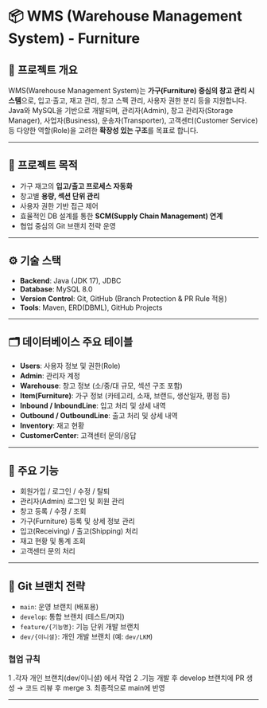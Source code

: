 # 📦 WMS (Warehouse Management System) - Furniture  

## 📖 프로젝트 개요  
WMS(Warehouse Management System)는 **가구(Furniture) 중심의 창고 관리 시스템**으로, 입고·출고, 재고 관리, 창고 스펙 관리, 사용자 권한 분리 등을 지원합니다.  
Java와 MySQL을 기반으로 개발되며, 관리자(Admin), 창고 관리자(Storage Manager), 사업자(Business), 운송자(Transporter), 고객센터(Customer Service) 등 다양한 역할(Role)을 고려한 **확장성 있는 구조**를 목표로 합니다.  

---

## 🎯 프로젝트 목적
- 가구 재고의 **입고/출고 프로세스 자동화**
- 창고별 **용량, 섹션 단위 관리**
- 사용자 권한 기반 접근 제어
- 효율적인 DB 설계를 통한 **SCM(Supply Chain Management) 연계**
- 협업 중심의 Git 브랜치 전략 운영  

---

## ⚙️ 기술 스택
- **Backend**: Java (JDK 17), JDBC  
- **Database**: MySQL 8.0  
- **Version Control**: Git, GitHub (Branch Protection & PR Rule 적용)  
- **Tools**: Maven, ERD(DBML), GitHub Projects  

---

## 🗂️ 데이터베이스 주요 테이블
- **Users**: 사용자 정보 및 권한(Role)  
- **Admin**: 관리자 계정  
- **Warehouse**: 창고 정보 (소/중/대 규모, 섹션 구조 포함)  
- **Item(Furniture)**: 가구 정보 (카테고리, 소재, 브랜드, 생산일자, 평점 등)  
- **Inbound / InboundLine**: 입고 처리 및 상세 내역  
- **Outbound / OutboundLine**: 출고 처리 및 상세 내역  
- **Inventory**: 재고 현황  
- **CustomerCenter**: 고객센터 문의/응답  

---

## 📑 주요 기능
- 회원가입 / 로그인 / 수정 / 탈퇴  
- 관리자(Admin) 로그인 및 회원 관리  
- 창고 등록 / 수정 / 조회  
- 가구(Furniture) 등록 및 상세 정보 관리  
- 입고(Receiving) / 출고(Shipping) 처리  
- 재고 현황 및 통계 조회  
- 고객센터 문의 처리  

---

## 🔗 Git 브랜치 전략
- `main`: 운영 브랜치 (배포용)  
- `develop`: 통합 브랜치 (테스트/머지)  
- `feature/{기능명}`: 기능 단위 개발 브랜치  
- `dev/{이니셜}`: 개인 개발 브랜치 (예: `dev/LKM`)  

### 협업 규칙
1 .각자 개인 브랜치(dev/이니셜) 에서 작업
2 .기능 개발 후 develop 브랜치에 PR 생성 → 코드 리뷰 후 merge
3. 최종적으로 main에 반영 

---

